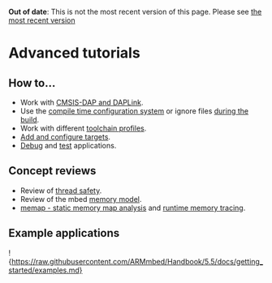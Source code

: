 <span class="warnings">**Out of date**: This is not the most recent version of this page. Please see [the most recent version](y)</span>

# Advanced tutorials

## How to...

* Work with [CMSIS-DAP and DAPLink](DAP.md).
* Use the [compile time configuration system](config_system.md) or ignore files [during the build](mbedignore.md).
* Work with different [toolchain profiles](toolchain_profiles.md).
* [Add and configure targets](mbed_targets.md).
* [Debug](debugging.md) and [test](testing.md) applications.


## Concept reviews

* Review of [thread safety](../concepts/thread_safety.md).
* Review of the mbed [memory model](../concepts/memory_model.md).
* [memap - static memory map analysis](../concepts/memap.md) and [runtime memory tracing](runtime_mem_trace.md).

## Example applications

!{https://raw.githubusercontent.com/ARMmbed/Handbook/5.5/docs/getting_started/examples.md}
